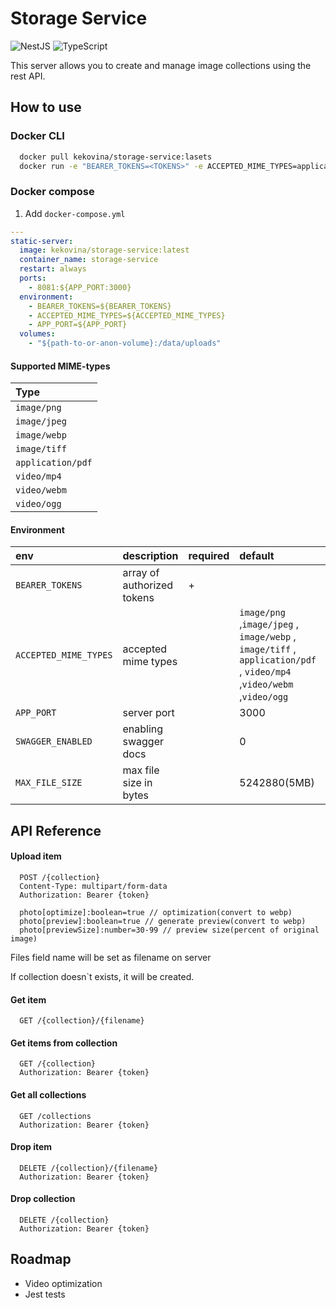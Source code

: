 # Storage Service

![NestJS](https://img.shields.io/badge/nestjs-%23000000.svg?style=for-the-badge&logo=nestjs&logoColor=ea2864) ![TypeScript](https://img.shields.io/badge/typescript-%23007ACC.svg?style=for-the-badge&logo=typescript&logoColor=white) 

This server allows you to create and manage image collections using the rest API.

## How to use

### Docker CLI

```bash
  docker pull kekovina/storage-service:lasets
  docker run -e "BEARER_TOKENS=<TOKENS>" -e ACCEPTED_MIME_TYPES=application/pdf,image/jpeg -v /path/to/data:/app/uploads -d kekovina/storage-service:latest
```

### Docker compose

1. Add `docker-compose.yml`

```yml
---
static-server:
  image: kekovina/storage-service:latest
  container_name: storage-service
  restart: always
  ports:
    - 8081:${APP_PORT:3000}
  environment:
    - BEARER_TOKENS=${BEARER_TOKENS}
    - ACCEPTED_MIME_TYPES=${ACCEPTED_MIME_TYPES}
    - APP_PORT=${APP_PORT}
  volumes:
    - "${path-to-or-anon-volume}:/data/uploads"
```

#### Supported MIME-types

| Type              |
| :---------------- |
| `image/png`       |
| `image/jpeg`      |
| `image/webp`      |
| `image/tiff`      |
| `application/pdf` |
| `video/mp4`       |
| `video/webm`      |
| `video/ogg`       |

#### Environment

| env | description | required | default | example |
| :-- | :-- | :-- | :-- | :-- |
| `BEARER_TOKENS` | array of authorized tokens | + |  | "token1,token2" |
| `ACCEPTED_MIME_TYPES` | accepted mime types |  | `image/png` ,`image/jpeg` , `image/webp` , `image/tiff` , `application/pdf` , `video/mp4` ,`video/webm` ,`video/ogg` |  |
| `APP_PORT` | server port |  | 3000 | 5050 |
| `SWAGGER_ENABLED` | enabling swagger docs |  | 0 | 1 |
| `MAX_FILE_SIZE` | max file size in bytes |  | 5242880(5MB) | 5242880 |

## API Reference

#### Upload item

```http
  POST /{collection}
  Content-Type: multipart/form-data
  Authorization: Bearer {token}

  photo[optimize]:boolean=true // optimization(convert to webp)
  photo[preview]:boolean=true // generate preview(convert to webp)
  photo[previewSize]:number=30-99 // preview size(percent of original image)
```

Files field name will be set as filename on server

If collection doesn`t exists, it will be created.

#### Get item

```http
  GET /{collection}/{filename}
```

#### Get items from collection

```http
  GET /{collection}
  Authorization: Bearer {token}
```

#### Get all collections

```http
  GET /collections
  Authorization: Bearer {token}
```

#### Drop item

```http
  DELETE /{collection}/{filename}
  Authorization: Bearer {token}
```

#### Drop collection

```http
  DELETE /{collection}
  Authorization: Bearer {token}
```

## Roadmap

- Video optimization
- Jest tests
